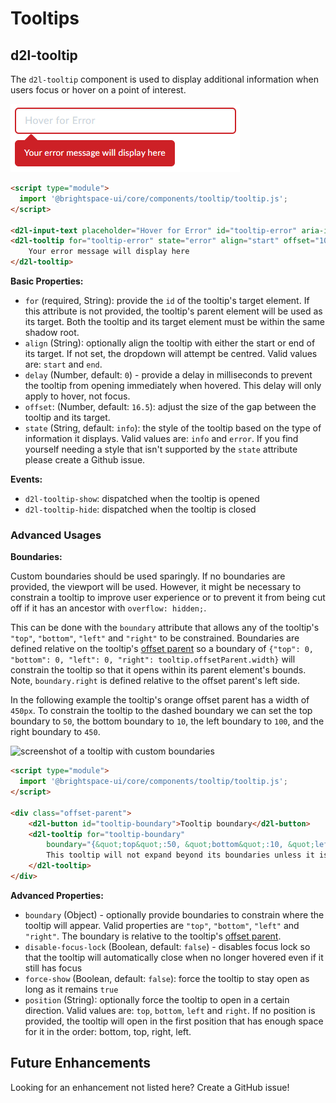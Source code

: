 # Tooltips
## d2l-tooltip

The `d2l-tooltip` component is used to display additional information when users focus or hover on a point of interest.

![screenshot of an error tooltip](./screenshots/tooltip-error.png)

```html
<script type="module">
  import '@brightspace-ui/core/components/tooltip/tooltip.js';
</script>

<d2l-input-text placeholder="Hover for Error" id="tooltip-error" aria-invalid="true"></d2l-input-text>
<d2l-tooltip for="tooltip-error" state="error" align="start" offset="10">
	Your error message will display here
</d2l-tooltip>
```

**Basic Properties:**
* `for` (required, String): provide the `id` of the tooltip's target element. If this attribute is not provided, the tooltip's parent element will be used as its target. Both the tooltip and its target element must be within the same shadow root.
* `align` (String): optionally align the tooltip with either the start or end of its target. If not set, the dropdown will attempt be centred. Valid values are: `start` and `end`.
* `delay` (Number, default: `0`) - provide a delay in milliseconds to prevent the tooltip from opening immediately when hovered. This delay will only apply to hover, not focus.
* `offset`: (Number, default: `16.5`): adjust the size of the gap between the tooltip and its target.
* `state` (String, default: `info`): the style of the tooltip based on the type of information it displays. Valid values are: `info` and `error`. If you find yourself needing a style that isn't supported by the `state` attribute please create a Github issue.

**Events:**
* `d2l-tooltip-show`: dispatched when the tooltip is opened
* `d2l-tooltip-hide`: dispatched when the tooltip is closed

### Advanced Usages

**Boundaries:**

Custom boundaries should be used sparingly. If no boundaries are provided, the viewport will be used. However, it might be necessary to constrain a tooltip to improve user experience or to prevent it from being cut off if it has an ancestor with `overflow: hidden;`.

This can be done with the `boundary` attribute that allows any of the tooltip's `"top"`, `"bottom"`, `"left"` and `"right"` to be constrained. Boundaries are defined relative on the tooltip's [offset parent](https://developer.mozilla.org/en-US/docs/Web/API/HTMLElement/offsetParent) so a boundary of `{"top": 0, "bottom": 0, "left": 0, "right": tooltip.offsetParent.width}` will constrain the tooltip so that it opens within its parent element's bounds. Note, `boundary.right` is defined relative to the offset parent's left side.

In the following example the tooltip's orange offset parent has a width of `450px`. To constrain the tooltip to the dashed boundary we can set the top boundary to `50`, the bottom boundary to `10`, the left boundary to `100`, and the right boundary to `450`.

![screenshot of a tooltip with custom boundaries](./screenshots/tooltip-boundary.png)
```html
<script type="module">
  import '@brightspace-ui/core/components/tooltip/tooltip.js';
</script>

<div class="offset-parent">
	<d2l-button id="tooltip-boundary">Tooltip boundary</d2l-button>
	<d2l-tooltip for="tooltip-boundary"
		boundary="{&quot;top&quot;:50, &quot;bottom&quot;:10, &quot;left&quot;:100, &quot;right&quot;:450}">
		This tooltip will not expand beyond its boundaries unless it is impossible to fit it inside
	</d2l-tooltip>
</div>
```

**Advanced Properties:**
* `boundary` (Object) - optionally provide boundaries to constrain where the tooltip will appear. Valid properties are `"top"`, `"bottom"`, `"left"` and `"right"`. The boundary is relative to the tooltip's [offset parent](https://developer.mozilla.org/en-US/docs/Web/API/HTMLElement/offsetParent).
* `disable-focus-lock` (Boolean, default: `false`) - disables focus lock so that the tooltip will automatically close when no longer hovered even if it still has focus
* `force-show` (Boolean, default: `false`): force the tooltip to stay open as long as it remains `true`
* `position` (String): optionally force the tooltip to open in a certain direction. Valid values are: `top`, `bottom`, `left` and `right`. If no position is provided, the tooltip will open in the first position that has enough space for it in the order: bottom, top, right, left.

## Future Enhancements

Looking for an enhancement not listed here? Create a GitHub issue!
